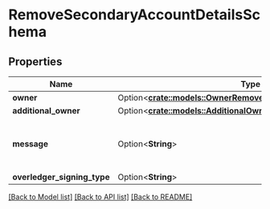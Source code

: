 # RemoveSecondaryAccountDetailsSchema

## Properties

Name | Type | Description | Notes
------------ | ------------- | ------------- | -------------
**owner** | Option<[**crate::models::OwnerRemoveSecondarySchema**](OwnerRemoveSecondarySchema.md)> |  | [optional]
**additional_owner** | Option<[**crate::models::AdditionalOwnerRemoveSecondarySchema**](AdditionalOwnerRemoveSecondarySchema.md)> |  | [optional]
**message** | Option<**String**> | Any text-based element of the data payload | [optional]
**overledger_signing_type** | Option<**String**> |  | [optional]

[[Back to Model list]](../README.md#documentation-for-models) [[Back to API list]](../README.md#documentation-for-api-endpoints) [[Back to README]](../README.md)


